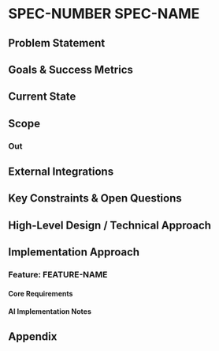 # SPEC-NUMBER SPEC-NAME
<!-- Example: PROJ-001-User-Authentication-System -->

## Problem Statement
<!-- What specific problem are we solving? Why is this important? -->

## Goals & Success Metrics
<!-- What outcomes do we want? How will we measure success? 
Be specific and measurable. This helps AI understand priorities. -->

## Current State
<!-- What exists now? What codebase patterns should AI follow?
Include key files, existing patterns, or architectural decisions to build upon. -->

## Scope
<!-- Constrain the scope as needed. Most important to highlight out of scope -->

### Out
<!-- What we are not doing -->

## External Integrations
<!-- APIs, services, or systems this project will interact with.
Focus on interface contracts and integration points, not team dependencies. -->

## Key Constraints & Open Questions
<!-- Technical constraints, design patterns to follow, or areas needing exploration.
Use this to guide AI on where you need proposals or alternative approaches. -->

## High-Level Design / Technical Approach
<!-- Briefly describe the proposed technical solution, architectural changes, or key design decisions
This should provide enough context for engineers to understand the overall approach 
before diving into individual stories. Include key technical choices and rationale. -->

## Implementation Approach
<!-- High-level breakdown of work. Each item here becomes a GitHub issue.
Track status via GitHub Projects, not in this document. -->

### Feature: FEATURE-NAME
<!-- Example: User Password Reset -->
<!-- Brief description of the feature -->

#### Core Requirements
<!-- What must this feature do? Clear, atomic requirements. -->

#### AI Implementation Notes
<!-- Specific guidance for AI: preferred patterns, libraries to use/avoid,
performance considerations, or code style preferences. -->

## Appendix
<!-- Diagrams, data models, API specs, or other reference materials -->


